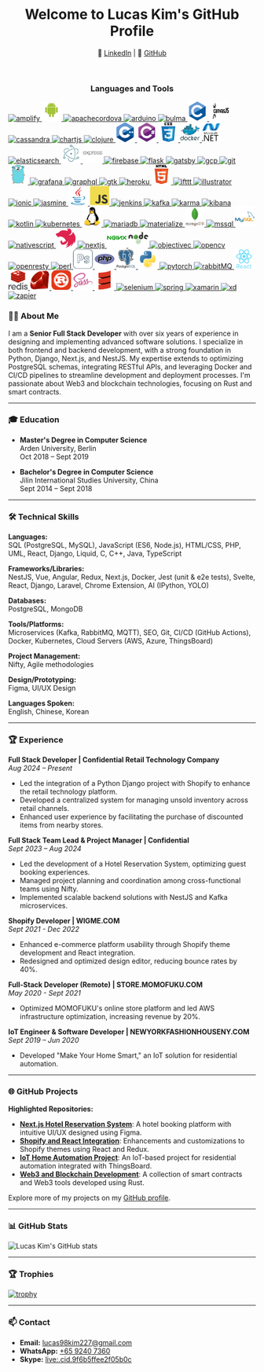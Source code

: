 <h1 align="center">Welcome to Lucas Kim's GitHub Profile</h1>

<p align="center">
🌟 <a href="https://www.linkedin.com/in/lkm227" target="_blank">LinkedIn</a> | 🌟 <a href="https://github.com/lkim227" target="_blank">GitHub</a>
</p>
<br>
<h3 align="center">Languages and Tools</h3>

<p align="left"> <a href="https://aws.amazon.com/amplify/" target="_blank" rel="noreferrer"> <img
            src="https://docs.amplify.aws/assets/logo-dark.svg" alt="amplify" width="40" height="40" /> </a> <a
        href="https://developer.android.com" target="_blank" rel="noreferrer"> <img
            src="https://raw.githubusercontent.com/devicons/devicon/master/icons/android/android-original-wordmark.svg"
            alt="android" width="40" height="40" /> </a> <a href="https://cordova.apache.org/" target="_blank"
        rel="noreferrer"> <img src="https://www.vectorlogo.zone/logos/apache_cordova/apache_cordova-icon.svg"
            alt="apachecordova" width="40" height="40" /> </a> <a href="https://www.arduino.cc/" target="_blank"
        rel="noreferrer"> <img src="https://cdn.worldvectorlogo.com/logos/arduino-1.svg" alt="arduino" width="40"
            height="40" /> </a> <a href="https://bulma.io/" target="_blank" rel="noreferrer"> <img
            src="https://raw.githubusercontent.com/gilbarbara/logos/804dc257b59e144eaca5bc6ffd16949752c6f789/logos/bulma.svg"
            alt="bulma" width="40" height="40" /> </a> <a href="https://www.cprogramming.com/" target="_blank"
        rel="noreferrer"> <img src="https://raw.githubusercontent.com/devicons/devicon/master/icons/c/c-original.svg"
            alt="c" width="40" height="40" /> </a> <a href="https://canvasjs.com" target="_blank" rel="noreferrer"> <img
            src="https://raw.githubusercontent.com/Hardik0307/Hardik0307/master/assets/canvasjs-charts.svg"
            alt="canvasjs" width="40" height="40" /> </a> <a href="https://cassandra.apache.org/" target="_blank"
        rel="noreferrer"> <img src="https://www.vectorlogo.zone/logos/apache_cassandra/apache_cassandra-icon.svg"
            alt="cassandra" width="40" height="40" /> </a> <a href="https://www.chartjs.org" target="_blank"
        rel="noreferrer"> <img src="https://www.chartjs.org/media/logo-title.svg" alt="chartjs" width="40"
            height="40" /> </a> <a href="https://clojure.org/" target="_blank" rel="noreferrer"> <img
            src="https://upload.wikimedia.org/wikipedia/commons/5/5d/Clojure_logo.svg" alt="clojure" width="40"
            height="40" /> </a> <a href="https://www.w3schools.com/cpp/" target="_blank" rel="noreferrer"> <img
            src="https://raw.githubusercontent.com/devicons/devicon/master/icons/cplusplus/cplusplus-original.svg"
            alt="cplusplus" width="40" height="40" /> </a> <a href="https://www.w3schools.com/cs/" target="_blank"
        rel="noreferrer"> <img
            src="https://raw.githubusercontent.com/devicons/devicon/master/icons/csharp/csharp-original.svg"
            alt="csharp" width="40" height="40" /> </a> <a href="https://www.w3schools.com/css/" target="_blank"
        rel="noreferrer"> <img
            src="https://raw.githubusercontent.com/devicons/devicon/master/icons/css3/css3-original-wordmark.svg"
            alt="css3" width="40" height="40" /> </a> <a href="https://www.docker.com/" target="_blank"
        rel="noreferrer"> <img
            src="https://raw.githubusercontent.com/devicons/devicon/master/icons/docker/docker-original-wordmark.svg"
            alt="docker" width="40" height="40" /> </a> <a href="https://dotnet.microsoft.com/" target="_blank"
        rel="noreferrer"> <img
            src="https://raw.githubusercontent.com/devicons/devicon/master/icons/dot-net/dot-net-original-wordmark.svg"
            alt="dotnet" width="40" height="40" /> </a> <a href="https://www.elastic.co" target="_blank"
        rel="noreferrer"> <img src="https://www.vectorlogo.zone/logos/elastic/elastic-icon.svg" alt="elasticsearch"
            width="40" height="40" /> </a> <a href="https://www.electronjs.org" target="_blank" rel="noreferrer"> <img
            src="https://raw.githubusercontent.com/devicons/devicon/master/icons/electron/electron-original.svg"
            alt="electron" width="40" height="40" /> </a> <a href="https://expressjs.com" target="_blank"
        rel="noreferrer"> <img
            src="https://raw.githubusercontent.com/devicons/devicon/master/icons/express/express-original-wordmark.svg"
            alt="express" width="40" height="40" /> </a> <a href="https://firebase.google.com/" target="_blank"
        rel="noreferrer"> <img src="https://www.vectorlogo.zone/logos/firebase/firebase-icon.svg" alt="firebase"
            width="40" height="40" /> </a> <a href="https://flask.palletsprojects.com/" target="_blank"
        rel="noreferrer"> <img src="https://www.vectorlogo.zone/logos/pocoo_flask/pocoo_flask-icon.svg" alt="flask"
            width="40" height="40" /> </a> <a href="https://www.gatsbyjs.com/" target="_blank" rel="noreferrer"> <img
            src="https://www.vectorlogo.zone/logos/gatsbyjs/gatsbyjs-icon.svg" alt="gatsby" width="40" height="40" />
    </a> <a href="https://cloud.google.com" target="_blank" rel="noreferrer"> <img
            src="https://www.vectorlogo.zone/logos/google_cloud/google_cloud-icon.svg" alt="gcp" width="40"
            height="40" /> </a> <a href="https://git-scm.com/" target="_blank" rel="noreferrer"> <img
            src="https://www.vectorlogo.zone/logos/git-scm/git-scm-icon.svg" alt="git" width="40" height="40" /> </a> <a
        href="https://golang.org" target="_blank" rel="noreferrer"> <img
            src="https://raw.githubusercontent.com/devicons/devicon/master/icons/go/go-original.svg" alt="go" width="40"
            height="40" /> </a> <a href="https://grafana.com" target="_blank" rel="noreferrer"> <img
            src="https://www.vectorlogo.zone/logos/grafana/grafana-icon.svg" alt="grafana" width="40" height="40" />
    </a> <a href="https://graphql.org" target="_blank" rel="noreferrer"> <img
            src="https://www.vectorlogo.zone/logos/graphql/graphql-icon.svg" alt="graphql" width="40" height="40" />
    </a> <a href="https://www.gtk.org/" target="_blank" rel="noreferrer"> <img
            src="https://upload.wikimedia.org/wikipedia/commons/7/71/GTK_logo.svg" alt="gtk" width="40" height="40" />
    </a> <a href="https://heroku.com" target="_blank" rel="noreferrer"> <img
            src="https://www.vectorlogo.zone/logos/heroku/heroku-icon.svg" alt="heroku" width="40" height="40" /> </a>
    <a href="https://www.w3.org/html/" target="_blank" rel="noreferrer"> <img
            src="https://raw.githubusercontent.com/devicons/devicon/master/icons/html5/html5-original-wordmark.svg"
            alt="html5" width="40" height="40" /> </a> <a href="https://ifttt.com/" target="_blank" rel="noreferrer">
        <img src="https://www.vectorlogo.zone/logos/ifttt/ifttt-ar21.svg" alt="ifttt" width="40" height="40" /> </a> <a
        href="https://www.adobe.com/in/products/illustrator.html" target="_blank" rel="noreferrer"> <img
            src="https://www.vectorlogo.zone/logos/adobe_illustrator/adobe_illustrator-icon.svg" alt="illustrator"
            width="40" height="40" /> </a> <a href="https://ionicframework.com" target="_blank" rel="noreferrer"> <img
            src="https://upload.wikimedia.org/wikipedia/commons/d/d1/Ionic_Logo.svg" alt="ionic" width="40"
            height="40" /> </a> <a href="https://jasmine.github.io/" target="_blank" rel="noreferrer"> <img
            src="https://www.vectorlogo.zone/logos/jasmine/jasmine-icon.svg" alt="jasmine" width="40" height="40" />
    </a> <a href="https://www.java.com" target="_blank" rel="noreferrer"> <img
            src="https://raw.githubusercontent.com/devicons/devicon/master/icons/java/java-original.svg" alt="java"
            width="40" height="40" /> </a> <a href="https://developer.mozilla.org/en-US/docs/Web/JavaScript"
        target="_blank" rel="noreferrer"> <img
            src="https://raw.githubusercontent.com/devicons/devicon/master/icons/javascript/javascript-original.svg"
            alt="javascript" width="40" height="40" /> </a> <a href="https://www.jenkins.io" target="_blank"
        rel="noreferrer"> <img src="https://www.vectorlogo.zone/logos/jenkins/jenkins-icon.svg" alt="jenkins" width="40"
            height="40" /> </a> <a href="https://kafka.apache.org/" target="_blank" rel="noreferrer"> <img
            src="https://www.vectorlogo.zone/logos/apache_kafka/apache_kafka-icon.svg" alt="kafka" width="40"
            height="40" /> </a> <a href="https://karma-runner.github.io/latest/index.html" target="_blank"
        rel="noreferrer"> <img
            src="https://raw.githubusercontent.com/detain/svg-logos/780f25886640cef088af994181646db2f6b1a3f8/svg/karma.svg"
            alt="karma" width="40" height="40" /> </a> <a href="https://www.elastic.co/kibana" target="_blank"
        rel="noreferrer"> <img src="https://www.vectorlogo.zone/logos/elasticco_kibana/elasticco_kibana-icon.svg"
            alt="kibana" width="40" height="40" /> </a> <a href="https://kotlinlang.org" target="_blank"
        rel="noreferrer"> <img src="https://www.vectorlogo.zone/logos/kotlinlang/kotlinlang-icon.svg" alt="kotlin"
            width="40" height="40" /> </a> <a href="https://kubernetes.io" target="_blank" rel="noreferrer"> <img
            src="https://www.vectorlogo.zone/logos/kubernetes/kubernetes-icon.svg" alt="kubernetes" width="40"
            height="40" /> </a> <a href="https://www.linux.org/" target="_blank" rel="noreferrer"> <img
            src="https://raw.githubusercontent.com/devicons/devicon/master/icons/linux/linux-original.svg" alt="linux"
            width="40" height="40" /> </a> <a href="https://mariadb.org/" target="_blank" rel="noreferrer"> <img
            src="https://www.vectorlogo.zone/logos/mariadb/mariadb-icon.svg" alt="mariadb" width="40" height="40" />
    </a> <a href="https://materializecss.com/" target="_blank" rel="noreferrer"> <img
            src="https://raw.githubusercontent.com/prplx/svg-logos/5585531d45d294869c4eaab4d7cf2e9c167710a9/svg/materialize.svg"
            alt="materialize" width="40" height="40" /> </a> <a href="https://www.mongodb.com/" target="_blank"
        rel="noreferrer"> <img
            src="https://raw.githubusercontent.com/devicons/devicon/master/icons/mongodb/mongodb-original-wordmark.svg"
            alt="mongodb" width="40" height="40" /> </a> <a href="https://www.microsoft.com/en-us/sql-server"
        target="_blank" rel="noreferrer"> <img src="https://www.svgrepo.com/show/303229/microsoft-sql-server-logo.svg"
            alt="mssql" width="40" height="40" /> </a> <a href="https://www.mysql.com/" target="_blank"
        rel="noreferrer"> <img
            src="https://raw.githubusercontent.com/devicons/devicon/master/icons/mysql/mysql-original-wordmark.svg"
            alt="mysql" width="40" height="40" /> </a> <a href="https://nativescript.org/" target="_blank"
        rel="noreferrer"> <img
            src="https://raw.githubusercontent.com/detain/svg-logos/780f25886640cef088af994181646db2f6b1a3f8/svg/nativescript.svg"
            alt="nativescript" width="40" height="40" /> </a> <a href="https://nestjs.com/" target="_blank"
        rel="noreferrer"> <img
            src="https://raw.githubusercontent.com/devicons/devicon/master/icons/nestjs/nestjs-plain.svg" alt="nestjs"
            width="40" height="40" /> </a> <a href="https://nextjs.org/" target="_blank" rel="noreferrer"> <img
            src="https://cdn.worldvectorlogo.com/logos/nextjs-2.svg" alt="nextjs" width="40" height="40" /> </a> <a
        href="https://www.nginx.com" target="_blank" rel="noreferrer"> <img
            src="https://raw.githubusercontent.com/devicons/devicon/master/icons/nginx/nginx-original.svg" alt="nginx"
            width="40" height="40" /> </a> <a href="https://nodejs.org" target="_blank" rel="noreferrer"> <img
            src="https://raw.githubusercontent.com/devicons/devicon/master/icons/nodejs/nodejs-original-wordmark.svg"
            alt="nodejs" width="40" height="40" /> </a> <a
        href="https://developer.apple.com/library/archive/documentation/Cocoa/Conceptual/ProgrammingWithObjectiveC/Introduction/Introduction.html"
        target="_blank" rel="noreferrer"> <img
            src="https://www.vectorlogo.zone/logos/apple_objectivec/apple_objectivec-icon.svg" alt="objectivec"
            width="40" height="40" /> </a> <a href="https://opencv.org/" target="_blank" rel="noreferrer"> <img
            src="https://www.vectorlogo.zone/logos/opencv/opencv-icon.svg" alt="opencv" width="40" height="40" /> </a>
    <a href="https://openresty.org/" target="_blank" rel="noreferrer"> <img src="https://openresty.org/images/logo.png"
            alt="openresty" width="40" height="40" /> </a> <a href="https://www.perl.org/" target="_blank"
        rel="noreferrer"> <img src="https://api.iconify.design/logos-perl.svg" alt="perl" width="40" height="40" /> </a>
    <a href="https://www.photoshop.com/en" target="_blank" rel="noreferrer"> <img
            src="https://raw.githubusercontent.com/devicons/devicon/master/icons/photoshop/photoshop-line.svg"
            alt="photoshop" width="40" height="40" /> </a> <a href="https://www.php.net" target="_blank"
        rel="noreferrer"> <img
            src="https://raw.githubusercontent.com/devicons/devicon/master/icons/php/php-original.svg" alt="php"
            width="40" height="40" /> </a> <a href="https://www.postgresql.org" target="_blank" rel="noreferrer"> <img
            src="https://raw.githubusercontent.com/devicons/devicon/master/icons/postgresql/postgresql-original-wordmark.svg"
            alt="postgresql" width="40" height="40" /> </a> <a href="https://www.python.org" target="_blank"
        rel="noreferrer"> <img
            src="https://raw.githubusercontent.com/devicons/devicon/master/icons/python/python-original.svg"
            alt="python" width="40" height="40" /> </a> <a href="https://pytorch.org/" target="_blank" rel="noreferrer">
        <img src="https://www.vectorlogo.zone/logos/pytorch/pytorch-icon.svg" alt="pytorch" width="40" height="40" />
    </a> <a href="https://www.rabbitmq.com" target="_blank" rel="noreferrer"> <img
            src="https://www.vectorlogo.zone/logos/rabbitmq/rabbitmq-icon.svg" alt="rabbitMQ" width="40" height="40" />
    </a> <a href="https://reactjs.org/" target="_blank" rel="noreferrer"> <img
            src="https://raw.githubusercontent.com/devicons/devicon/master/icons/react/react-original-wordmark.svg"
            alt="react" width="40" height="40" /> </a> <a href="https://redis.io" target="_blank" rel="noreferrer"> <img
            src="https://raw.githubusercontent.com/devicons/devicon/master/icons/redis/redis-original-wordmark.svg"
            alt="redis" width="40" height="40" /> </a> <a href="https://www.ruby-lang.org/en/" target="_blank"
        rel="noreferrer"> <img
            src="https://raw.githubusercontent.com/devicons/devicon/master/icons/ruby/ruby-original.svg" alt="ruby"
            width="40" height="40" /> </a> <a href="https://www.rust-lang.org" target="_blank" rel="noreferrer"> <img src="./icons/Rust.svg" width="40" height="40"> </a> <a href="https://sass-lang.com" target="_blank" rel="noreferrer"> <img
            src="https://raw.githubusercontent.com/devicons/devicon/master/icons/sass/sass-original.svg" alt="sass"
            width="40" height="40" /> </a> <a href="https://www.scala-lang.org" target="_blank" rel="noreferrer"> <img
            src="https://raw.githubusercontent.com/devicons/devicon/master/icons/scala/scala-original.svg" alt="scala"
            width="40" height="40" /> </a> <a href="https://www.selenium.dev" target="_blank" rel="noreferrer"> <img
            src="https://raw.githubusercontent.com/detain/svg-logos/780f25886640cef088af994181646db2f6b1a3f8/svg/selenium-logo.svg"
            alt="selenium" width="40" height="40" /> </a> <a href="https://spring.io/" target="_blank" rel="noreferrer">
        <img src="https://www.vectorlogo.zone/logos/springio/springio-icon.svg" alt="spring" width="40" height="40" />
    </a> 
    <a href="https://dotnet.microsoft.com/apps/xamarin" target="_blank" rel="noreferrer"> <img
            src="https://raw.githubusercontent.com/detain/svg-logos/780f25886640cef088af994181646db2f6b1a3f8/svg/xamarin.svg"
            alt="xamarin" width="40" height="40" /> </a> <a href="https://www.adobe.com/products/xd.html"
        target="_blank" rel="noreferrer"> <img src="https://cdn.worldvectorlogo.com/logos/adobe-xd.svg" alt="xd"
            width="40" height="40" /> </a> <a href="https://zapier.com" target="_blank" rel="noreferrer"> <img
            src="https://www.vectorlogo.zone/logos/zapier/zapier-icon.svg" alt="zapier" width="40" height="40" /> </a>
</p>

### 👨‍💻 About Me

I am a **Senior Full Stack Developer** with over six years of experience in designing and implementing advanced software solutions. I specialize in both frontend and backend development, with a strong foundation in Python, Django, Next.js, and NestJS. My expertise extends to optimizing PostgreSQL schemas, integrating RESTful APIs, and leveraging Docker and CI/CD pipelines to streamline development and deployment processes. I'm passionate about Web3 and blockchain technologies, focusing on Rust and smart contracts.

---

### 🎓 Education

- **Master's Degree in Computer Science**  
  Arden University, Berlin  
  Oct 2018 – Sept 2019

- **Bachelor's Degree in Computer Science**  
  Jilin International Studies University, China  
  Sept 2014 – Sept 2018

---

### 🛠️ Technical Skills

**Languages:**  
SQL (PostgreSQL, MySQL), JavaScript (ES6, Node.js), HTML/CSS, PHP, UML, React, Django, Liquid, C, C++, Java, TypeScript

**Frameworks/Libraries:**  
NestJS, Vue, Angular, Redux, Next.js, Docker, Jest (unit & e2e tests), Svelte, React, Django, Laravel, Chrome Extension, AI (IPython, YOLO)

**Databases:**  
PostgreSQL, MongoDB

**Tools/Platforms:**  
Microservices (Kafka, RabbitMQ, MQTT), SEO, Git, CI/CD (GitHub Actions), Docker, Kubernetes, Cloud Servers (AWS, Azure, ThingsBoard)

**Project Management:**  
Nifty, Agile methodologies

**Design/Prototyping:**  
Figma, UI/UX Design

**Languages Spoken:**  
English, Chinese, Korean

---

### 🏆 Experience

**Full Stack Developer | Confidential Retail Technology Company**  
*Aug 2024 – Present*  
- Led the integration of a Python Django project with Shopify to enhance the retail technology platform.
- Developed a centralized system for managing unsold inventory across retail channels.
- Enhanced user experience by facilitating the purchase of discounted items from nearby stores.

**Full Stack Team Lead & Project Manager | Confidential**  
*Sept 2023 – Aug 2024*  
- Led the development of a Hotel Reservation System, optimizing guest booking experiences.
- Managed project planning and coordination among cross-functional teams using Nifty.
- Implemented scalable backend solutions with NestJS and Kafka microservices.

**Shopify Developer | WIGME.COM**  
*Sept 2021 - Dec 2022*  
- Enhanced e-commerce platform usability through Shopify theme development and React integration.
- Redesigned and optimized design editor, reducing bounce rates by 40%.

**Full-Stack Developer (Remote) | STORE.MOMOFUKU.COM**  
*May 2020 - Sept 2021*  
- Optimized MOMOFUKU's online store platform and led AWS infrastructure optimization, increasing revenue by 20%.

**IoT Engineer & Software Developer | NEWYORKFASHIONHOUSENY.COM**  
*Sept 2019 – Jun 2020*  
- Developed "Make Your Home Smart," an IoT solution for residential automation.

---

### 🌐 GitHub Projects

**Highlighted Repositories:**

- [**Next.js Hotel Reservation System**](https://github.com/lkim227/hotel-reservation-system): A hotel booking platform with intuitive UI/UX designed using Figma.
- [**Shopify and React Integration**](https://github.com/lkim227/shopify-react-integration): Enhancements and customizations to Shopify themes using React and Redux.
- [**IoT Home Automation Project**](https://github.com/lkim227/iot-home-automation): An IoT-based project for residential automation integrated with ThingsBoard.
- [**Web3 and Blockchain Development**](https://github.com/lkim227/blockchain-dev): A collection of smart contracts and Web3 tools developed using Rust.

Explore more of my projects on my [GitHub profile](https://github.com/lkim227).

---

### 📊 GitHub Stats

![Lucas Kim's GitHub stats](https://github-readme-stats.vercel.app/api?username=lkim227&show_icons=true&theme=radical)

---

### 🏆 Trophies

[![trophy](https://github-profile-trophy.vercel.app/?username=lkim227&theme=onedark)](https://github.com/lkim227)

---

### 📫 Contact

- **Email:** [lucas98kim227@gmail.com](mailto:lucas98kim227@gmail.com)
- **WhatsApp:** [+65 9240 7360](https://wa.me/6592407360)
- **Skype:** [live:.cid.9f6b5ffee2f05b0c](skype:live:.cid.9f6b5ffee2f05b0c)
